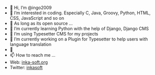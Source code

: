 - 👋 Hi, I’m @ingo2009
- 👀 I’m interested in coding. Especially C, Java, Groovy, Python, HTML, CSS, JavaScript and so on
- 🌱 As long as its open source ...
- 🌱 I’m currently learning Python with the help of Django, Django CMS
- 💞️ I’m using Typesetter CMS for my projects 
- 💞️ I’m currently working on a Plugin for Typesetter to help users with language translation
- 💞️ 
- 📫 How to reach me ...
- Web: <a href="https://inka-soft.org">inka-soft.org</a>
- Twitter: <a href="https://twitter.com/inkasoft">inkasoft</a>
<!---
professional
https://twitter.com/inkasoft
https://inka-soft.org

private
https://twitter.com/ingo2010
--->
